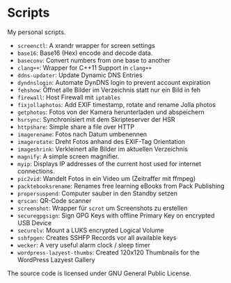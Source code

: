Scripts
=======

My personal scripts.

* `screenctl`: A xrandr wrapper for screen settings
* `base16`: Base16 (Hex) encode and decode data.
* `baseconv`: Convert numbers from one base to another
* `clang++`: Wrapper for C++11 Support in `clang++`
* `ddns-updater`: Update Dynamic DNS Entries
* `dyndnslogin`: Automate DynDNS login to prevent account expiration
* `fehshow`: Öffnet alle Bilder im Verzeichnis statt nur ein Bild in feh
* `firewall`: Host Firewall mit `iptables`
* `fixjollaphotos`: Add EXIF timestamp, rotate and rename Jolla photos
* `getphotos`: Fotos von der Kamera herunterladen und abspeichern
* `hsrsync`: Synchronisiert mit dem Skripteserver der HSR
* `httpshare`: Simple share a file over HTTP
* `imagerename`: Fotos nach Datum umbenennen
* `imagerotate`: Dreht Fotos anhand des EXIF-Tag Orientation
* `imageshrink`: Verkleinert alle Bilder im aktuellen Verzeichnis
* `magnify`: A simple screen magnifier.
* `myip`: Displays IP addresses of the current host used for internet connections.
* `pic2vid`: Wandelt Fotos in ein Video um (Zeitraffer mit ffmpeg)
* `packtebooksrename`: Renames free learning eBooks from Pack Publishing
* `propersuspend`: Computer sauber in den Standby setzen
* `qrscan`: QR-Code scanner
* `screenshot`: Wrapper für `scrot` um Screenshots zu erstellen
* `securegpgsign`: Sign GPG Keys with offline Primary Key on encrypted USB Device
* `securelv`: Mount a LUKS encrypted Logical Volume
* `sshfpgen`: Creates SSHFP Records vor all available keys
* `wecker`: A very useful alarm clock / sleep timer
* `wordpress-lazyest-thumbs`: Created 120x120 Thumbnails for the WordPress Lazyest Gallery

The source code is licensed under GNU General Public License.
